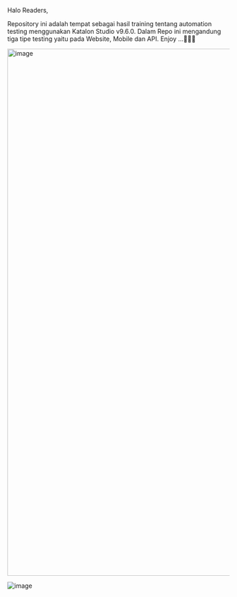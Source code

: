 Halo Readers,

Repository ini adalah tempat sebagai hasil training tentang automation testing menggunakan Katalon Studio v9.6.0.
Dalam Repo ini mengandung tiga tipe testing yaitu pada Website, Mobile dan API.
Enjoy ...🍻🍻🍻

<img width="1195" alt="image" src="https://github.com/user-attachments/assets/3424d2ad-5e0e-48f6-9396-203576ce0893">


![image](https://github.com/user-attachments/assets/d9f6df6d-13eb-4e4b-9535-0639547e14ba)
